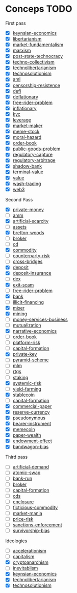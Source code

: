 # Conceps TODO
First pass

- [x] [keynsian-economics](../concepts/ideologies/keynsian-economics.md)
- [x] [libertarianism](../concepts/ideologies/libertarianism.md)
- [x] [market-fundamentalism](../notes/market-fundamentalism.md)
- [x] [marxism](../concepts/ideologies/marxism.md)
- [x] [post-state-technocracy](../concepts/ideologies/post-state-technocracy.md)
- [x] [techno-collectivism](../concepts/ideologies/techno-collectivism.md)
- [x] [technolibertarianism](../concepts/ideologies/technolibertarianism.md)
- [x] [technosolutionism](../concepts/ideologies/technosolutionism.md)
- [x] [aml](../concepts/aml.md)
- [x] [censorship-resistence](../concepts/censorship-resistence.md)
- [x] [defi](../concepts/defi.md)
- [x] [deflationary](../concepts/deflationary.md)
- [x] [free-rider-problem](../concepts/free-rider-problem.md)
- [x] [inflationary](../concepts/inflationary.md)
- [x] [kyc](../concepts/kyc.md)
- [x] [leverage](../concepts/leverage.md)
- [x] [market-maker](../concepts/market-maker.md)
- [x] [meme-stock](../concepts/meme-stock.md)
- [x] [moral-hazard](../concepts/moral-hazard.md)
- [x] [order-book](../concepts/order-book.md)
- [x] [public-goods-problem](../concepts/public-goods-problem.md)
- [x] [regulatory-capture](../concepts/regulatory-capture.md)
- [x] [regulatory-arbitrage](../concepts/regulatory-arbitrage.md)
- [x] [shadow-bank](../concepts/shadow-bank.md)
- [x] [terminal-value](../concepts/terminal-value.md)
- [x] [value](../concepts/value.md)
- [x] [wash-trading](../concepts/wash-trading.md)
- [x] [web3](../concepts/web3.md)

Second Pass

- [x] [private-money](../concepts/private-money.md)
- [ ] [amm](../concepts/amm.md)
- [x] [artificial-scarcity](../concepts/artificial-scarcity.md)
- [ ] [assets](../concepts/assets.md)
- [x] [bretton-woods](../concepts/bretton-woods.md)
- [ ] [broker](../concepts/broker.md)
- [ ] [cd](../concepts/cd.md)
- [x] [commodity](../concepts/commodity.md)
- [ ] [counterparty-risk](../concepts/counterparty-risk.md)
- [ ] [cross-bridges](../concepts/cross-bridges.md)
- [x] [deposit](../concepts/deposit.md)
- [x] [deposit-insurance](../concepts/deposit-insurance.md)
- [ ] [dex](../concepts/dex.md)
- [x] [exit-scam](../concepts/exit-scam.md)
- [ ] [free-rider-problem](../concepts/free-rider-problem.md)
- [x] [bank](../concepts/bank.md)
- [ ] [illicit-financing](../concepts/illicit-financing.md)
- [x] [mixer](../concepts/mixer.md)
- [x] [mining](../concepts/mining.md)
- [ ] [money-services-business](../concepts/money-services-business.md)
- [ ] [mutualization](../concepts/mutualization.md)
- [x] [narrative-economics](../concepts/narrative-economics.md)
- [ ] [order-book](../concepts/order-book.md)
- [ ] [platform-risk](../concepts/platform-risk.md)
- [ ] [capital-formation](../concepts/capital-formation.md)
- [x] [private-key](../concepts/private-key.md)
- [ ] [pyramid-scheme](../concepts/pyramid-scheme.md)
- [ ] [mlm](../concepts/mlm.md)
- [ ] [rtgs](../concepts/rtgs.md)
- [ ] [staking](../concepts/staking.md)
- [x] [systemic-risk](../concepts/systemic-risk.md)
- [ ] [yield-farming](../concepts/yield-farming.md)
- [x] [stablecoin](../concepts/stablecoin.md)
- [ ] [capital-formation](../concepts/capital-formation.md)
- [x] [commercial-paper](../concepts/commercial-paper.md)
- [x] [reserve-currency](../concepts/reserve-currency.md)
- [x] [pseudonymous](../concepts/pseudonymous.md)
- [x] [bearer-instrument](../concepts/bearer-instrument.md)
- [x] [memecoin](../concepts/memecoin.md)
- [x] [paper-wealth](../concepts/paper-wealth.md)
- [x] [endowment-effect](../concepts/endowment-effect.md)
- [x] [bandwagon-bias](../concepts/bandwagon-bias.md)

Third pass

- [ ] [artificial-demand](../concepts/artificial-demand.md)
- [ ] [atomic-swap](../concepts/atomic-swap.md)
- [ ] [bank-run](../concepts/bank-run.md)
- [ ] [broker](../concepts/broker.md)
- [ ] [capital-formation](../concepts/capital-formation.md)
- [ ] [cds](../concepts/cds.md)
- [ ] [enclosure](../concepts/enclosure.md)
- [ ] [ficticious-commodity](../concepts/ficticious-commodity.md)
- [ ] [market-mania](../concepts/market-mania.md)
- [ ] [price-risk](../concepts/price-risk.md)
- [ ] [sanctions-enforcement](../concepts/sanctions-enforcement.md)
- [ ] [survivorship-bias](../concepts/survivorship-bias.md)

Ideologies

- [ ] [accelerationism](../concepts/ideologies/accelerationism.md)
- [ ] [capitalism](../concepts/ideologies/capitalism.md)
- [x] [cryptoanarchism](../concepts/ideologies/cryptoanarchism.md)
- [ ] [inevitablism](../concepts/ideologies/inevitablism.md)
- [x] [keynsian-economics](../concepts/ideologies/keynsian-economics.md)
- [x] [technolibertarianism](../concepts/ideologies/technolibertarianism.md)
- [x] [technosolutionism](../concepts/ideologies/technosolutionism.md)
